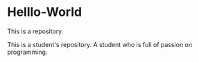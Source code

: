 # Helllo-World
This is a repository.

This is a student's repository.
A student who is full of passion on programming.
